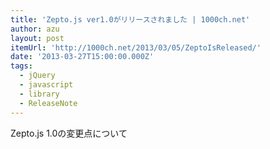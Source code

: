 ```yaml
---
title: 'Zepto.js ver1.0がリリースされました | 1000ch.net'
author: azu
layout: post
itemUrl: 'http://1000ch.net/2013/03/05/ZeptoIsReleased/'
date: '2013-03-27T15:00:00.000Z'
tags:
  - jQuery
  - javascript
  - library
  - ReleaseNote
---
```

Zepto.js 1.0の変更点について
